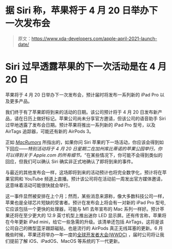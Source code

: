 # 据 Siri 称，苹果将于 4 月 20 日举办下一次发布会

> 原文：<https://www.xda-developers.com/apple-april-2021-launch-date/>

# Siri 过早透露苹果的下一次活动是在 4 月 20 日

苹果将于 4 月 20 日举办下一次发布会，预计届时将发布一系列新的 iPad Pro 以及更多产品。

我们终于有了苹果即将到来的活动的日期。该公司预计将于 4 月 20 日发布新产品，请在日历上做好标记。苹果公司尚未分享官方邀请，但该公司的语音助手 Siri 过早地透露了发布会日期。预计苹果将推出一系列新的 iPad Pro 型号，以及 AirTags 追踪器，可能还有新的 AirPods 3。

正如 *[MacRumors](https://www.macrumors.com/2021/04/13/siri-apple-event-tuesday-april-20/)* 所指出的，如果你问 Siri 苹果的下一场活动，你应该会得到如下回应——*特别活动将于 4 月 20 日星期二在加州库比蒂诺的苹果公园举行。你可以得到关于 Apple.com 的所有细节。*“在某些情况下，你可能不会得到类似的回应，但我们可以确认 Siri 确实非正式地确认了即将到来的事件。

与最近的其他发布会一样，这场即将到来的活动预计也将完全数字化，预计将在苹果官网和 YouTube 频道上直播。预计该公司将在活动前一周发出官方媒体邀请，这意味着活动可能很快就会举行。

这一事件显然被安排在上个月；然而，某些消息来源称，像大多数科技公司一样，苹果也是全球芯片短缺的受害者。预计在发布会上将会有一对新的 iPad Pro 型号,它应该包括一个更快的处理器，可能与 M1 去年宣布的 Mac 系列一样好。预计苹果还将在至少更大的 12.9 英寸机型上推出迷你 LED 显示屏。还有传言称，苹果将在今年更新 iPad mini，给它一些急需的升级。该清单还包括 AirTags，这将是该公司自己的微型蓝牙跟踪磁贴，也是流行的 AirPods 真正无线耳塞的更新。6 月晚些时候，苹果还将举办一年一度的[全球开发者大会(WWDC)](https://www.xda-developers.com/apple-wwdc-21-announced/) ，届时公司将让我们提前了解 iOS、iPadOS、MacOS 等系统的下一代更新。